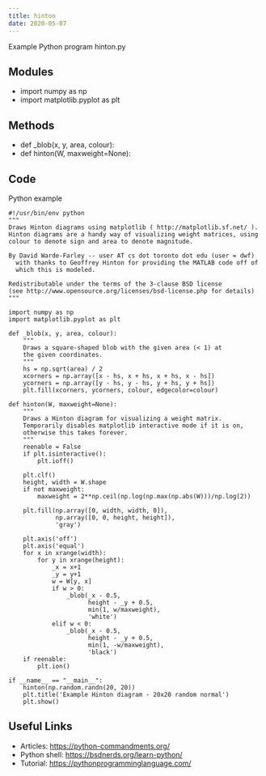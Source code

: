 ```yaml
---
title: hinton
date: 2020-05-07
---
```

Example Python program hinton.py

## Modules

* import numpy as np
* import matplotlib.pyplot as plt

## Methods

* def _blob(x, y, area, colour):
* def hinton(W, maxweight=None):

## Code

Python example

    #!/usr/bin/env python
    """
    Draws Hinton diagrams using matplotlib ( http://matplotlib.sf.net/ ).
    Hinton diagrams are a handy way of visualizing weight matrices, using
    colour to denote sign and area to denote magnitude.
    
    By David Warde-Farley -- user AT cs dot toronto dot edu (user = dwf)
      with thanks to Geoffrey Hinton for providing the MATLAB code off of 
      which this is modeled.
    
    Redistributable under the terms of the 3-clause BSD license 
    (see http://www.opensource.org/licenses/bsd-license.php for details)
    """
    
    import numpy as np
    import matplotlib.pyplot as plt
    
    def _blob(x, y, area, colour):
        """
        Draws a square-shaped blob with the given area (< 1) at
        the given coordinates.
        """
        hs = np.sqrt(area) / 2
        xcorners = np.array([x - hs, x + hs, x + hs, x - hs])
        ycorners = np.array([y - hs, y - hs, y + hs, y + hs])
        plt.fill(xcorners, ycorners, colour, edgecolor=colour)
    
    def hinton(W, maxweight=None):
        """
        Draws a Hinton diagram for visualizing a weight matrix. 
        Temporarily disables matplotlib interactive mode if it is on, 
        otherwise this takes forever.
        """
        reenable = False
        if plt.isinteractive():
            plt.ioff()
        
        plt.clf()
        height, width = W.shape
        if not maxweight:
            maxweight = 2**np.ceil(np.log(np.max(np.abs(W)))/np.log(2))
            
        plt.fill(np.array([0, width, width, 0]), 
                 np.array([0, 0, height, height]),
                 'gray')
        
        plt.axis('off')
        plt.axis('equal')
        for x in xrange(width):
            for y in xrange(height):
                _x = x+1
                _y = y+1
                w = W[y, x]
                if w > 0:
                    _blob(_x - 0.5,
                          height - _y + 0.5,
                          min(1, w/maxweight),
                          'white')
                elif w < 0:
                    _blob(_x - 0.5,
                          height - _y + 0.5, 
                          min(1, -w/maxweight), 
                          'black')
        if reenable:
            plt.ion()
        
    if __name__ == "__main__":
        hinton(np.random.randn(20, 20))
        plt.title('Example Hinton diagram - 20x20 random normal')
        plt.show()
    

## Useful Links

- Articles: https://python-commandments.org/
- Python shell: https://bsdnerds.org/learn-python/
- Tutorial: https://pythonprogramminglanguage.com/

